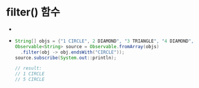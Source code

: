 filter() 함수
===
* 
* ```java
  String[] objs = {"1 CIRCLE", 2 DIAMOND", "3 TRIANGLE", "4 DIAMOND", "5 CIRCLE", "6 HEXAGON"};
  Observable<String> source = Observable.fromArray(objs)
    .filter(obj -> obj.endsWith("CIRCLE"));
  source.subscribe(System.out::println);

  // result:
  // 1 CIRCLE
  // 5 CIRCLE
